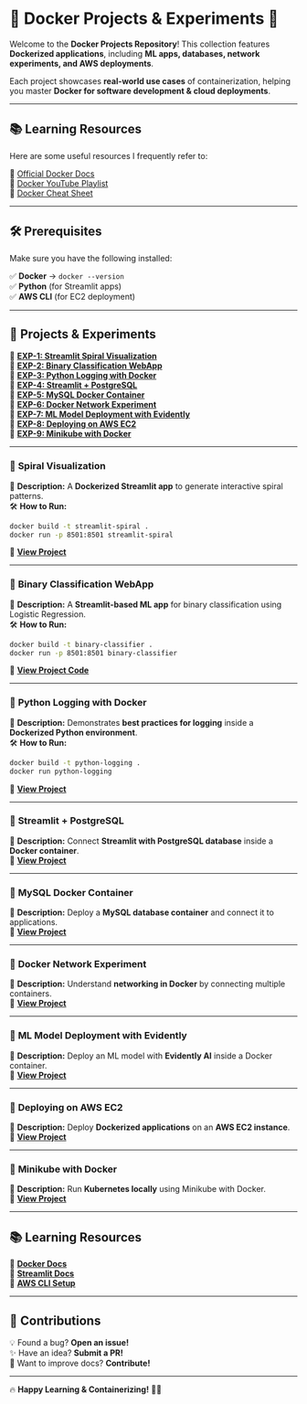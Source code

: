 # 🚀 Docker Projects & Experiments 🐳  

Welcome to the **Docker Projects Repository**! This collection features **Dockerized applications**, including **ML apps, databases, network experiments, and AWS deployments**.  

Each project showcases **real-world use cases** of containerization, helping you master **Docker for software development & cloud deployments**.  

---



## 📚 Learning Resources

Here are some useful resources I frequently refer to:

📖 [Official Docker Docs](https://docs.docker.com/)  
🎥 [Docker YouTube Playlist](https://www.youtube.com/c/Docker)  
📜 [Docker Cheat Sheet](https://dockerlabs.collabnix.com/docker/cheatsheet/)  

---

## 🛠 Prerequisites  

Make sure you have the following installed:  

✅ **Docker** → `docker --version`  
✅ **Python** (for Streamlit apps)  
✅ **AWS CLI** (for EC2 deployment)  

---

## 🚀 Projects & Experiments  

🔹 **[EXP-1: Streamlit Spiral Visualization](https://github.com/ParthShxrma/Container-Experiments/tree/main/Exp-1)**  
🔹 **[EXP-2: Binary Classification WebApp](https://github.com/ParthShxrma/Container-Experiments/tree/main/Exp-2)**  
🔹 **[EXP-3: Python Logging with Docker](https://github.com/ParthShxrma/Container-Experiments/tree/main/Exp-3)**  
🔹 **[EXP-4: Streamlit + PostgreSQL](https://github.com/ParthShxrma/Container-Experiments/tree/main/Exp-4)**  
🔹 **[EXP-5: MySQL Docker Container](https://github.com/ParthShxrma/Container-Experiments/tree/main/Exp-5)**  
🔹 **[EXP-6: Docker Network Experiment](https://github.com/ParthShxrma/Container-Experiments/tree/main/Exp-6)**  
🔹 **[EXP-7: ML Model Deployment with Evidently](https://github.com/ParthShxrma/Container-Experiments/tree/main/Exp-7)**  
🔹 **[EXP-8: Deploying on AWS EC2](https://github.com/ParthShxrma/Container-Experiments/tree/main/Exp-8)**  
🔹 **[EXP-9: Minikube with Docker](https://github.com/ParthShxrma/Container-Experiments/tree/main/Exp-9)**  

---

### 🌟 **Spiral Visualization**  
📌 **Description:** A **Dockerized Streamlit app** to generate interactive spiral patterns.  
🛠 **How to Run:**  
```bash  
docker build -t streamlit-spiral .  
docker run -p 8501:8501 streamlit-spiral  
```
🔗 **[View Project](https://github.com/ParthShxrma/Container-Experiments/tree/main/Exp-1)**  

---

### 🌟 **Binary Classification WebApp**  
📌 **Description:** A **Streamlit-based ML app** for binary classification using Logistic Regression.  
🛠 **How to Run:**  
```bash  
docker build -t binary-classifier .  
docker run -p 8501:8501 binary-classifier  
```
🔗 **[View Project Code](https://github.com/ParthShxrma/Container-Experiments/tree/main/Exp-2)**  

---

### 🌟 **Python Logging with Docker**  
📌 **Description:** Demonstrates **best practices for logging** inside a **Dockerized Python environment**.  
🛠 **How to Run:**  
```bash  
docker build -t python-logging .  
docker run python-logging  
```
🔗 **[View Project](https://github.com/ParthShxrma/Container-Experiments/tree/main/Exp-3)**  

---

### 🌟 **Streamlit + PostgreSQL**  
📌 **Description:** Connect **Streamlit with PostgreSQL database** inside a **Docker container**.  
🔗 **[View Project](https://github.com/ParthShxrma/Container-Experiments/tree/main/Exp-4)**  

---

### 🌟 **MySQL Docker Container**  
📌 **Description:** Deploy a **MySQL database container** and connect it to applications.  
🔗 **[View Project](https://github.com/ParthShxrma/Container-Experiments/tree/main/Exp-5)**  

---

### 🌟 **Docker Network Experiment**  
📌 **Description:** Understand **networking in Docker** by connecting multiple containers.  
🔗 **[View Project](https://github.com/ParthShxrma/Container-Experiments/tree/main/Exp-6)**  

---

### 🌟 **ML Model Deployment with Evidently**  
📌 **Description:** Deploy an ML model with **Evidently AI** inside a Docker container.  
🔗 **[View Project](https://github.com/ParthShxrma/Container-Experiments/tree/main/Exp-7)**  

---

### 🌟 **Deploying on AWS EC2**  
📌 **Description:** Deploy **Dockerized applications** on an **AWS EC2 instance**.  
🔗 **[View Project](https://github.com/ParthShxrma/Container-Experiments/tree/main/Exp-8)**  

---

### 🌟 **Minikube with Docker**  
📌 **Description:** Run **Kubernetes locally** using Minikube with Docker.  
🔗 **[View Project](https://github.com/ParthShxrma/Container-Experiments/tree/main/Exp-9)**  

---

## 📚 Learning Resources  

📖 **[Docker Docs](https://docs.docker.com/)**  
📖 **[Streamlit Docs](https://docs.streamlit.io/)**  
📖 **[AWS CLI Setup](https://aws.amazon.com/cli/)**  

---



## 🤝 Contributions  

💡 Found a bug? **Open an issue!**  
✨ Have an idea? **Submit a PR!**  
📖 Want to improve docs? **Contribute!**  

---

🔥 **Happy Learning & Containerizing!** 🐳🚀

